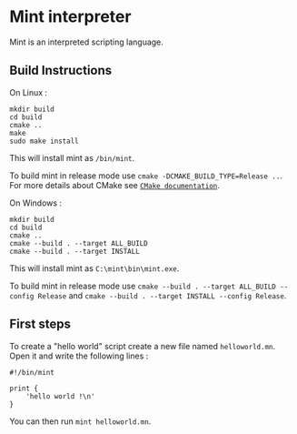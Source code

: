 # Mint interpreter

Mint is an interpreted scripting language.

## Build Instructions

On Linux :

    mkdir build
    cd build
    cmake ..
    make
    sudo make install
    
This will install mint as ``/bin/mint``.

To build mint in release mode use ``cmake -DCMAKE_BUILD_TYPE=Release ..``.
For more details about CMake see [`CMake documentation`](https://cmake.org/).

On Windows :

    mkdir build
    cd build
    cmake ..
    cmake --build . --target ALL_BUILD
    cmake --build . --target INSTALL
    
This will install mint as ``C:\mint\bin\mint.exe``.

To build mint in release mode use ``cmake --build . --target ALL_BUILD --config Release`` and ``cmake --build . --target INSTALL --config Release``.

## First steps

To create a "hello world" script create a new file named ``helloworld.mn``.
Open it and write the following lines :

    #!/bin/mint
    
    print {
        'hello world !\n'
    }
    
You can then run ``mint helloworld.mn``.
